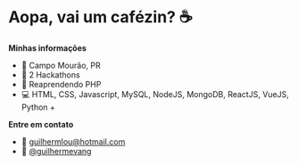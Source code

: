 <!-- ![sobre](https://github.com/Guilhermevang/Guilhermevang/blob/main/me.png) -->

# Aopa, vai um cafézin? ☕

**Minhas informações**

- 📌 Campo Mourão, PR
- 📆 2 Hackathons
- 🌱 Reaprendendo PHP
- 💻 HTML, CSS, Javascript, MySQL, NodeJS, MongoDB, ReactJS, VueJS, Python +

**Entre em contato**

- 📧 guilhermlou@hotmail.com
- 🌠 [@guilhermevang](https://instagram.com/guilhermevang)
